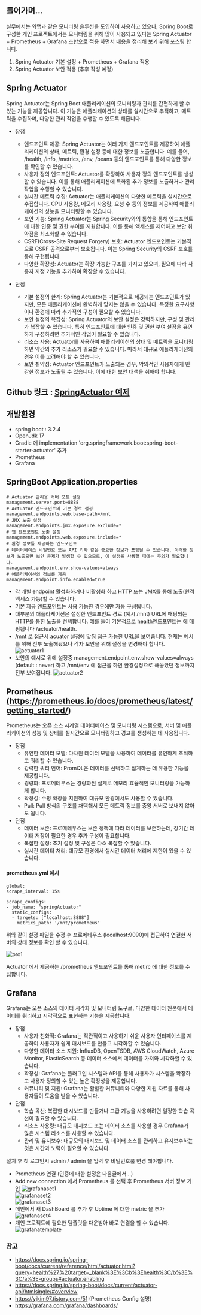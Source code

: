 ## 들어가며...
실무에서는 와탭과 같은 모니터링 솔루션을 도입하여 사용하고 있으나, 
Spring Boot로 구성한 개인 프로젝트에서는 모니터링을 위해 많이 사용되고 있다는 Spring Actuator + Prometheus + Grafana 조합으로 
적용 하면서 내용을 정리해 보기 위해 포스팅 합니다.
1. Spring Actuator 기본 설정 + Prometheus + Grafana 적용
2. Spring Actuator 보안 적용 (추후 작성 예정)

## Spring Actuator
Spring Actuator는 Spring Boot 애플리케이션의 모니터링과 관리를 간편하게 할 수 있는 기능을 제공합니다. 
이 기능은 애플리케이션의 상태를 실시간으로 추적하고, 메트릭을 수집하며, 다양한 관리 작업을 수행할 수 있도록 해줍니다. 

* 장점
  * 엔드포인트 제공: Spring Actuator는 여러 가지 엔드포인트를 제공하여 애플리케이션의 상태, 메트릭, 환경 설정 등에 대한 정보를 노출합니다. 예를 들어, /health, /info, /metrics, /env, /beans 등의 엔드포인트를 통해 다양한 정보를 확인할 수 있습니다.
  * 사용자 정의 엔드포인트: Actuator를 확장하여 사용자 정의 엔드포인트를 생성할 수 있습니다. 이를 통해 애플리케이션에 특화된 추가 정보를 노출하거나 관리 작업을 수행할 수 있습니다.
  * 실시간 메트릭 수집: Actuator는 애플리케이션의 다양한 메트릭을 실시간으로 수집합니다. CPU 사용량, 메모리 사용량, 요청 수 등의 정보를 제공하여 애플리케이션의 성능을 모니터링할 수 있습니다.
  * 보안 기능: Spring Actuator는 Spring Security와의 통합을 통해 엔드포인트에 대한 인증 및 권한 부여를 지원합니다. 이를 통해 액세스를 제어하고 보안 취약점을 최소화할 수 있습니다.
  * CSRF(Cross-Site Request Forgery) 보호: Actuator 엔드포인트는 기본적으로 CSRF 공격으로부터 보호됩니다. 이는 Spring Security의 CSRF 보호를 통해 구현됩니다.
  * 다양한 확장성: Actuator는 확장 가능한 구조를 가지고 있으며, 필요에 따라 사용자 지정 기능을 추가하여 확장할 수 있습니다.

* 단점
  * 기본 설정의 한계: Spring Actuator는 기본적으로 제공되는 엔드포인트가 있지만, 모든 애플리케이션에 완벽하게 맞지는 않을 수 있습니다. 특정한 요구사항이나 환경에 따라 추가적인 구성이 필요할 수 있습니다.
  * 보안 설정의 복잡성: Spring Actuator의 보안 설정은 강력하지만, 구성 및 관리가 복잡할 수 있습니다. 특히 엔드포인트에 대한 인증 및 권한 부여 설정을 유연하게 구성하려면 추가적인 작업이 필요할 수 있습니다.
  * 리소스 사용: Actuator를 사용하여 애플리케이션의 상태 및 메트릭을 모니터링하면 약간의 추가 리소스가 필요할 수 있습니다. 따라서 대규모 애플리케이션의 경우 이를 고려해야 할 수 있습니다.
  * 보안 취약성: Actuator 엔드포인트가 노출되는 경우, 악의적인 사용자에게 민감한 정보가 노출될 수 있습니다. 이에 대한 보안 대책을 취해야 합니다.

## Github 링크 : [SpringActuator 예제](https://github.com/devHjlee/Blog-Spring/tree/master/springBatch)
## 개발환경
* spring boot : 3.2.4
* OpenJdk 17
* Gradle 에 implementation 'org.springframework.boot:spring-boot-starter-actuator' 추가
* Prometheus
* Grafana

## SpringBoot Application.properties
``` properties    
# Actuator 관리용 서버 포트 설정
management.server.port=8888
# Actuator 엔드포인트의 기본 경로 설정
management.endpoints.web.base-path=/mnt
# JMX 노출 설정
management.endpoints.jmx.exposure.exclude=*
# 웹 엔드포인트 노출 설정
management.endpoints.web.exposure.include=*
# 환경 정보를 제공하는 엔드포인트
# 데이터베이스 비밀번호 또는 API 키와 같은 중요한 정보가 포함될 수 있습니다. 이러한 정보가 노출되면 보안 문제가 발생할 수 있으므로, 이 설정을 사용할 때에는 주의가 필요합니다.
management.endpoint.env.show-values=always
# 애플리케이션의 정보를 제공
management.endpoint.info.enabled=true
```    
* 각 개별 endpoint 활성화하거나 비활성화 하고 HTTP 또는 JMX를 통해 노출(원격 액세스 가능)할 수 있습니다.   
* 기본 제공 엔드포인트는 사용 가능한 경우에만 자동 구성됩니다. 
* 대부분의 애플리케이션은 설정한 엔드포인트 경로 (예시 /mnt) URL에 매핑되는 HTTP를 통한 노출을 선택합니다. 예를 들어 기본적으로 health엔드포인트는 에 매핑됩니다 /actuator/health.
* /mnt 로 접근시 acuator 설정에 맞춰 접근 가능한 URL을 보여줍니다. 현재는 예시를 위해 전부 노출해놨으나 각자 보안을 위해 설정을 변경해야 합니다.
![actuator1](img/actuator1.png)
* 보안의 예시로 위에 설정중 management.endpoint.env.show-values=always (default : never) 하고 /mnt/env 에 접근을 하면 환경설정으로 해놓았던 정보까지 전부 보여집니다.
![actuator2](img/actuator2.png)


## Prometheus (https://prometheus.io/docs/prometheus/latest/getting_started/)
Prometheus는 오픈 소스 시계열 데이터베이스 및 모니터링 시스템으로, 서버 및 애플리케이션의 성능 및 상태를 실시간으로 모니터링하고 경고를 생성하는 데 사용됩니다.

* 장점
  * 유연한 데이터 모델: 다차원 데이터 모델을 사용하여 데이터를 유연하게 조직하고 쿼리할 수 있습니다.
  * 강력한 쿼리 언어: PromQL은 데이터를 선택하고 집계하는 데 유용한 기능을 제공합니다.
  * 경량화: 프로메테우스는 경량화된 설계로 메모리 효율적인 모니터링을 가능하게 합니다.
  * 확장성: 수평 확장을 지원하여 대규모 환경에서도 사용할 수 있습니다.
  * Pull: Pull 방식의 구조를 채택해서 모든 메트릭 정보를 중앙 서버로 보내지 않아도 됩니다.
* 단점
  * 데이터 보존: 프로메테우스는 보존 정책에 따라 데이터를 보존하는데, 장기간 데이터 저장이 필요한 경우 추가 구성이 필요합니다.
  * 복잡한 설정: 초기 설정 및 구성은 다소 복잡할 수 있습니다.
  * 실시간 데이터 처리: 대규모 환경에서 실시간 데이터 처리에 제한이 있을 수 있습니다.


#### prometheus.yml 예시   
``` properties    
global:
scrape_interval: 15s

scrape_configs:
- job_name: "springActuator"
  static_configs:
  - targets: ["localhost:8888"]
    metrics_path: '/mnt/prometheus'
```    

위와 같이 설정 파일을 수정 후 프로메테우스 (localhost:9090)에 접근하여 연결한 서버의 상태 정보를 확인 할 수 있습니다.   

![pro1](img/pro1.png)

Actuator 에서 제공하는 /prometheus 엔드포인트를 통해 metirc 에 대한 정보를 수집합니다.

## Grafana
Grafana는 오픈 소스의 데이터 시각화 및 모니터링 도구로, 다양한 데이터 원본에서 데이터를 쿼리하고 시각적으로 표현하는 기능을 제공합니다.
* 장점
  * 사용자 친화적: Grafana는 직관적이고 사용하기 쉬운 사용자 인터페이스를 제공하여 사용자가 쉽게 대시보드를 만들고 시각화할 수 있습니다.
  * 다양한 데이터 소스 지원: InfluxDB, OpenTSDB, AWS CloudWatch, Azure Monitor, ElasticSearch 등 데이터 소스에서 데이터를 가져와 시각화할 수 있습니다.
  * 확장성: Grafana는 플러그인 시스템과 API를 통해 사용자가 시스템을 확장하고 사용자 정의할 수 있는 높은 확장성을 제공합니다.
  * 커뮤니티 및 지원: Grafana는 활발한 커뮤니티와 다양한 지원 자료를 통해 사용자들이 도움을 받을 수 있습니다.
* 단점
  * 학습 곡선: 복잡한 대시보드를 만들거나 고급 기능을 사용하려면 일정한 학습 곡선이 필요할 수 있습니다.
  * 리소스 사용량: 대규모 대시보드 또는 데이터 소스를 사용할 경우 Grafana가 많은 시스템 리소스를 사용할 수 있습니다.
  * 관리 및 유지보수: 대규모의 대시보드 및 데이터 소스를 관리하고 유지보수하는 것은 시간과 노력이 필요할 수 있습니다.

설치 후 첫 로그인시 admin / admin 을 입력 후 비밀번호룰 변경 해야합니다.

* Prometheus 연결 (인증에 대한 설정은 다음글에서...) 
* Add new connection 에서 Prometheus 를 선택 후 Prometheus 서버 정보 기입
![grafanaset1](img/grafanaset1.png)     
![grafanaset2](img/grafanaset2.png)   
![grafanaset3](img/grafanaset3.png)   
* 메인에서 새 DashBoard 를 추가 후 Uptime 에 대한 metric 을 추가
![grafanaset4](img/grafanaset4.png)   
* 개인 프로젝트에 필요한 템플릿을 다운받아 바로 연결을 할 수 있습니다.
![grafanatemplate](img/grafanatemplate.png)   
### 참고
* https://docs.spring.io/spring-boot/docs/current/reference/html/actuator.html?query=health%27%20target=_blank%3E%3Cb%3Ehealth%3C/b%3E%3C/a%3E-groups#actuator.enabling
* https://docs.spring.io/spring-boot/docs/current/actuator-api/htmlsingle/#overview
* https://yjkim97.tistory.com/51 (Prometheus Config 설명)
* https://grafana.com/grafana/dashboards/